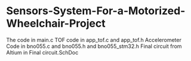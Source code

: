 # Sensors-System-For-a-Motorized-Wheelchair-Project

The code in main.c 
TOF code in app_tof.c and  app_tof.h
Accelerometer Code in bno055.c and bno055.h and bno055_stm32.h
Final circuit from Altium in Final circuit.SchDoc
